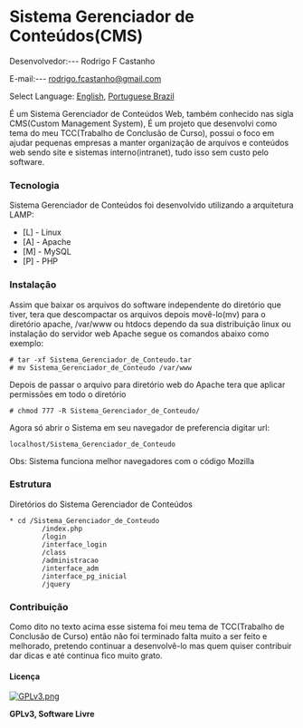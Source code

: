 ﻿# Sistema Gerenciador de Conteúdos(CMS)

Desenvolvedor:---  Rodrigo F Castanho

E-mail:--- <rodrigo.fcastanho@gmail.com>

Select Language: [English](https://github.com/RodrigoCastanho/gerenciador-conteudo/blob/master/README-us.md), [Portuguese Brazil](https://github.com/RodrigoCastanho/gerenciador-conteudo)

É um Sistema Gerenciador de Conteúdos Web, também conhecido nas sigla CMS(Custom Management System), É um projeto que desenvolvi como tema do meu TCC(Trabalho de Conclusão de Curso), possui o foco em ajudar pequenas empresas a manter organização de arquivos e conteúdos web sendo site e sistemas interno(intranet), tudo isso sem custo pelo software.

### Tecnologia

Sistema Gerenciador de Conteúdos foi desenvolvido utilizando a arquitetura LAMP:

* [L] - Linux
* [A] - Apache
* [M] - MySQL
* [P] - PHP

### Instalação

Assim que baixar os arquivos do software independente do diretório que tiver, tera que descompactar os arquivos depois movê-lo(mv) para o diretório apache, /var/www ou htdocs dependo da sua distribuição linux ou instalação do servidor web Apache segue os comandos abaixo como exemplo:

```
# tar -xf Sistema_Gerenciador_de_Conteudo.tar
# mv Sistema_Gerenciador_de_Conteudo /var/www
```
Depois de passar o arquivo para diretório web do Apache tera que aplicar permissões em todo o diretório 

```
# chmod 777 -R Sistema_Gerenciador_de_Conteudo/
```
Agora só abrir o Sistema em seu navegador de preferencia digitar url:
```
localhost/Sistema_Gerenciador_de_Conteudo
```
Obs: Sistema funciona melhor navegadores com o código Mozilla

### Estrutura
 
Diretórios do Sistema Gerenciador de Conteúdos 
```
* cd /Sistema_Gerenciador_de_Conteudo
        /index.php 
        /login 
        /interface_login 
        /class 
        /administracao 
        /interface_adm
        /interface_pg_inicial
        /jquery
```
### Contribuição

Como dito no texto acima esse sistema foi meu tema de TCC(Trabalho de Conclusão de Curso) então não foi terminado falta muito a ser feito e melhorado, pretendo continuar a desenvolvê-lo mas quem quiser contribuir dar dicas e até continua fico muito grato.

#### Licença 

[![GPLv3.png](https://www.gnu.org/graphics/gplv3-127x51.png)](https://postimg.org/image/vwv5makfz/)

**GPLv3, Software Livre**

[//]: # (These are reference links used in the body of this note and get stripped out when the markdown processor does its job. There is no need to format nicely because it shouldn't be seen. Thanks SO - http://stackoverflow.com/questions/4823468/store-comments-in-markdown-syntax)

